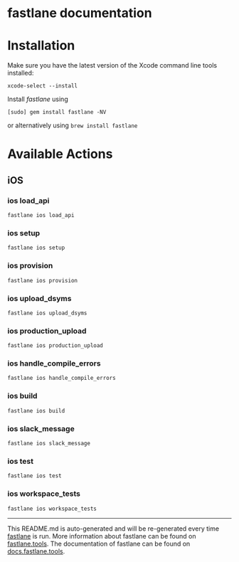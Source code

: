 fastlane documentation
================
# Installation

Make sure you have the latest version of the Xcode command line tools installed:

```
xcode-select --install
```

Install _fastlane_ using
```
[sudo] gem install fastlane -NV
```
or alternatively using `brew install fastlane`

# Available Actions
## iOS
### ios load_api
```
fastlane ios load_api
```

### ios setup
```
fastlane ios setup
```

### ios provision
```
fastlane ios provision
```

### ios upload_dsyms
```
fastlane ios upload_dsyms
```

### ios production_upload
```
fastlane ios production_upload
```

### ios handle_compile_errors
```
fastlane ios handle_compile_errors
```

### ios build
```
fastlane ios build
```

### ios slack_message
```
fastlane ios slack_message
```

### ios test
```
fastlane ios test
```

### ios workspace_tests
```
fastlane ios workspace_tests
```


----

This README.md is auto-generated and will be re-generated every time [fastlane](https://fastlane.tools) is run.
More information about fastlane can be found on [fastlane.tools](https://fastlane.tools).
The documentation of fastlane can be found on [docs.fastlane.tools](https://docs.fastlane.tools).
